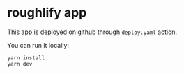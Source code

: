 # roughlify app

This app is deployed on github through `deploy.yaml` action.

You can run it locally:

```shell
yarn install
yarn dev
```
